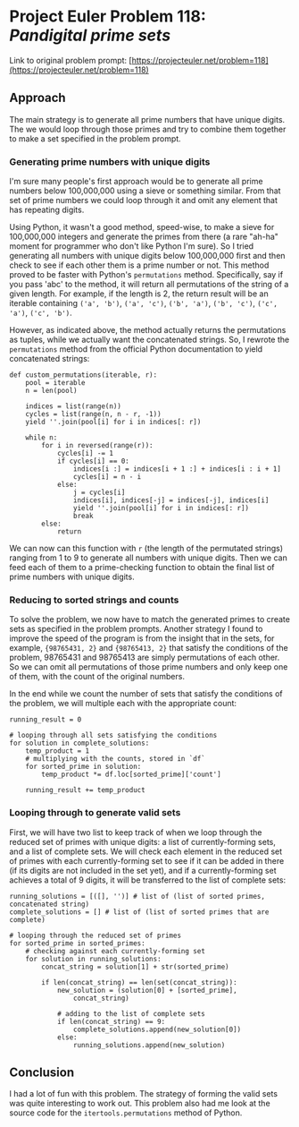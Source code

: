 # Project Euler Problem 118:<br><i>Pandigital prime sets</i>

Link to original problem prompt: [https://projecteuler.net/problem=118](https://projecteuler.net/problem=118)

## Approach

The main strategy is to generate all prime numbers that have unique digits. The we would loop through those primes and try to combine them together to make a set specified in the problem prompt.

### Generating prime numbers with unique digits

I'm sure many people's first approach would be to generate all prime numbers below 100,000,000 using a sieve or something similar. From that set of prime numbers we could loop through it and omit any element that has repeating digits.

Using Python, it wasn't a good method, speed-wise, to make a sieve for 100,000,000 integers and generate the primes from there (a rare "ah-ha" moment for programmer who don't like Python I'm sure). So I tried generating all numbers with unique digits below 100,000,000 first and then check to see if each other them is a prime number or not. This method proved to be faster with Python's `permutations` method. Specifically, say if you pass 'abc' to the method, it will return all permutations of the string of a given length. For example, if the length is 2, the return result will be an iterable containing `('a', 'b')`, `('a', 'c')`, `('b', 'a')`, `('b', 'c')`, `('c', 'a')`, `('c', 'b')`.

However, as indicated above, the method actually returns the permutations as tuples, while we actually want the concatenated strings. So, I rewrote the `permutations` method from the official Python documentation to yield concatenated strings:

```
def custom_permutations(iterable, r):
    pool = iterable
    n = len(pool)

    indices = list(range(n))
    cycles = list(range(n, n - r, -1))
    yield ''.join(pool[i] for i in indices[: r])

    while n:
        for i in reversed(range(r)):
            cycles[i] -= 1
            if cycles[i] == 0:
                indices[i :] = indices[i + 1 :] + indices[i : i + 1]
                cycles[i] = n - i
            else:
                j = cycles[i]
                indices[i], indices[-j] = indices[-j], indices[i]
                yield ''.join(pool[i] for i in indices[: r])
                break
        else:
            return
```

We can now can this function with `r` (the length of the permutated strings) ranging from 1 to 9 to generate all numbers with unique digits. Then we can feed each of them to a prime-checking function to obtain the final list of prime numbers with unique digits.

### Reducing to sorted strings and counts

To solve the problem, we now have to match the generated primes to create sets as specified in the problem prompts. Another strategy I found to improve the speed of the program is from the insight that in the sets, for example, `{98765431, 2}` and `{98765413, 2}` that satisfy the conditions of the problem, 98765431 and 98765413 are simply permutations of each other. So we can omit all permutations of those prime numbers and only keep one of them, with the count of the original numbers.

In the end while we count the number of sets that satisfy the conditions of the problem, we will multiple each with the appropriate count:

```
running_result = 0

# looping through all sets satisfying the conditions
for solution in complete_solutions:
    temp_product = 1
    # multiplying with the counts, stored in `df`
    for sorted_prime in solution:
        temp_product *= df.loc[sorted_prime]['count']

    running_result += temp_product
```

### Looping through to generate valid sets

First, we will have two list to keep track of when we loop through the reduced set of primes with unique digits: a list of currently-forming sets, and a list of complete sets. We will check each element in the reduced set of primes with each currently-forming set to see if it can be added in there (if its digits are not included in the set yet), and if a currently-forming set achieves a total of 9 digits, it will be transferred to the list of complete sets:

```
running_solutions = [([], '')] # list of (list of sorted primes, concatenated string)
complete_solutions = [] # list of (list of sorted primes that are complete)

# looping through the reduced set of primes
for sorted_prime in sorted_primes:
    # checking against each currently-forming set
    for solution in running_solutions:
        concat_string = solution[1] + str(sorted_prime)

        if len(concat_string) == len(set(concat_string)):
            new_solution = (solution[0] + [sorted_prime],
                concat_string)

            # adding to the list of complete sets
            if len(concat_string) == 9:
                complete_solutions.append(new_solution[0])
            else:
                running_solutions.append(new_solution)

```

## Conclusion

I had a lot of fun with this problem. The strategy of forming the valid sets was quite interesting to work out. This problem also had me look at the source code for the `itertools.permutations` method of Python.
